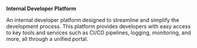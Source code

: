 **Internal Developer Platform**

An internal developer platform designed to streamline and simplify the development process. This platform provides developers with easy access to key tools and services such as CI/CD pipelines, logging, monitoring, and more, all through a unified portal.